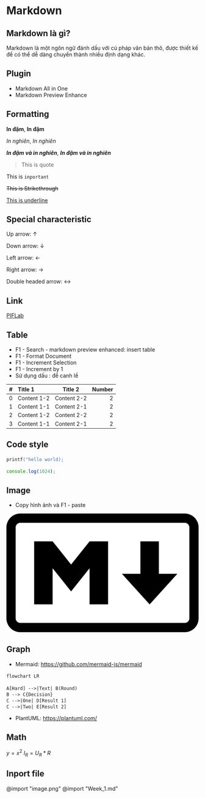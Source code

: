# Markdown

## Markdown là gì?

Markdown là một ngôn ngữ đánh dấu với cú pháp văn bản thô, được thiết kế để có thể dễ dàng chuyển thành nhiều định dạng khác.

## Plugin

- Markdown All in One
- Markdown Preview Enhance

## Formatting

**In đậm**, __In đậm__

*In nghiên*, _In nghiên_

***In đậm và in nghiên***, ___In đậm và in nghiên___

> This is quote

This is `inportant`

~~This is Strikethrough~~

<u>This is underline</u>

## Special characteristic

Up arrow: &uarr;

Down arrow: &darr;

Left arrow: &larr;

Right arrow: &rarr;

Double headed arrow: &harr;

## Link

[PIFLab](https://www.forum.payitforward.edu.vn/cgi-sys/suspendedpage.cgi)

## Table

- F1 - Search - markdown preview enhanced: insert table
- F1 - Format Document
- F1 - Increment Selection 
- F1 - Increment by 1
- Sử dụng dấu : để canh lề

| #   | Title 1     | Title 2     | Number |
| --- | :---------- | ----------- | -----: |
| 0   | Content 1-2 | Content 2-2 |      2 |
| 1   | Content 1-1 | Content 2-1 |      2 |
| 2   | Content 1-2 | Content 2-2 |      2 |
| 3   | Content 1-1 | Content 2-1 |      2 |


## Code style

```C
printf("hello world);
```

```js
console.log(1024);
```

## Image

- Copy hình ảnh và F1 - paste

![Alt text](image-2.png)

## Graph

- Mermaid: https://github.com/mermaid-js/mermaid

```mermaid
flowchart LR

A[Hard] -->|Text| B(Round)
B --> C{Decision}
C -->|One| D[Result 1]
C -->|Two| E[Result 2]
```

- PlantUML: https://plantuml.com/

## Math

$y = x^2$
$I_R = U_R * R$

## Inport file

@import  "image.png"
@import "Week_1.md"






